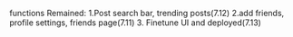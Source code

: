 functions Remained:
1.Post search bar, trending posts(7.12)
2.add friends, profile settings, friends page(7.11)
3. Finetune UI and deployed(7.13)